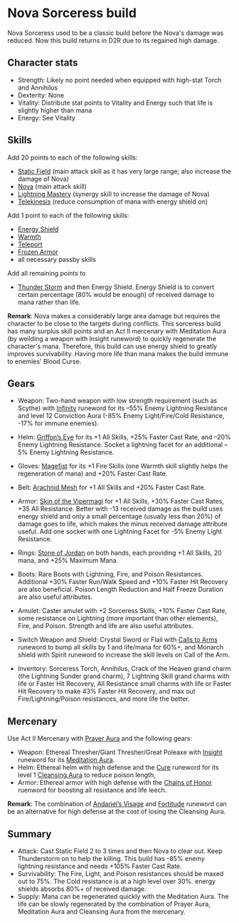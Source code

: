 # Nova Sorceress build

Nova Sorceress used to be a classic build before the Nova's damage was reduced. Now this build returns in D2R due to its regained high damage.

## Character stats

- Strength: Likely no point needed when equipped with high-stat Torch and Annihilus
- Dexterity: None
- Vitality: Distribute stat points to Vitality and Energy such that life is slightly higher than mana
- Energy: See Vitality

## Skills

Add 20 points to each of the following skills:
- [Static Field](https://diablo.fandom.com/wiki/Static_Field) (main attack skill as it has very large range; also increase the damage of Nova)
- [Nova](https://diablo.fandom.com/wiki/Nova_(Diablo_II)) (main attack skill)
- [Lightning Mastery](https://diablo.fandom.com/wiki/Lightning_Mastery) (synergy skill to increase the damage of Nova)
- [Telekinesis](https://diablo.fandom.com/wiki/Telekinesis_(Diablo_II)) (reduce consumption of mana with energy shield on)

Add 1 point to each of the following skills:
- [Energy Shield](https://diablo.fandom.com/wiki/Energy_Shield)
- [Warmth](https://diablo.fandom.com/wiki/Warmth)
- [Teleport](https://diablo.fandom.com/wiki/Teleport_(Diablo_II))
- [Frozen Armor](https://diablo.fandom.com/wiki/Frozen_Armor)
- all necessary passby skills

Add all remaining points to
- [Thunder Storm](https://diablo.fandom.com/wiki/Thunder_Storm) and then Energy Shield. Energy Shield is to convert certain percentage (80% would be enough) of received damage to mana rather than life.
 
**Remark**: Nova makes a considerably large area damage but requires the character to be close to the targets during conflicts. This sorceress build has many surplus skill points and an Act II mercenary with Meditation Aura (by weilding a weapon with Insight runeword) to quickly regenerate the character's mana. Therefore, this build can use energy shield to greatly improves survivability. Having more life than mana makes the build immune to enemies' Blood Curse.
 
## Gears

- Weapon: Two-hand weapon with low strength requirement (such as Scythe) with [Infinity](https://diablo.fandom.com/wiki/Infinity_Rune_Word) runeword for its –55% Enemy Lightning Resistance and level 12 Conviction Aura (-85% Enemy Light/Fire/Cold Resistance, -17% for immune enemies).

- Helm: [Griffon’s Eye](https://diablo.fandom.com/wiki/Griffon%27s_Eye) for its +1 All Skills, +25% Faster Cast Rate, and –20% Enemy Lightning Resistance. Socket a lightning facet for an additional –5% Enemy Lightning Resistance. 
 
- Gloves: [Magefist](https://diablo.fandom.com/wiki/Magefist_(Diablo_II)) for its +1 Fire Skills (one Warmth skill slightly helps the regeneration of mana) and +20% Faster Cast Rate.  
 
- Belt: [Arachnid Mesh](https://diablo.fandom.com/wiki/Arachnid_Mesh) for +1 All Skills and +20% Faster Cast Rate.
 
- Armor: [Skin of the Vipermagi](https://diablo.fandom.com/wiki/Skin_of_the_Vipermagi) for +1 All Skills, +30% Faster Cast Rates, +35 All Resistance. Better with -13 received damage as the build uses energy shield and only a small percentage (usually less than 20%) of damage goes to life, which makes the minus received damage attribute useful. Add one socket with one Lightning Facet for -5% Enemy Light Resistance. 
 
- Rings: [Stone of Jordan](https://diablo.fandom.com/wiki/Stone_of_Jordan_(Diablo_II)) on both hands, each providing +1 All Skills, 20 mana, and +25% Maximum Mana. 
 
- Boots: Rare Boots with Lightning, Fire, and Poison Resistances. Additional +30% Faster Run/Walk Speed and +10% Faster Hit Recovery are also beneficial. Poison Length Reduction and Half Freeze Duration are also useful attributes. 
 
- Amulet: Caster amulet with +2 Sorceress Skills, +10% Faster Cast Rate, some resistance on Lightning (more important than other elements), Fire, and Poison. Strength and life are also useful attributes. 
 
- Switch Weapon and Shield: Crystal Sword or Flail with [Calls to Arms](https://diablo.fandom.com/wiki/Call_to_Arms_Rune_Word) runeword to bump all skills by 1 and life/mana for 60%+, and Monarch shield with Spirit runeword to increase the skill levels on Call of the Arm. 
 
- Inventory: Sorceress Torch, Annihilus, Crack of the Heaven grand charm (the Lightning Sunder grand charm), 7 Lightning Skill grand charms with life or Faster Hit Recovery, All Resistance small charms with life or Faster Hit Recovery to make 43% Faster Hit Recovery, and max out Fire/Lightning/Poison resistances, and more life the better. 

 
## Mercenary

Use Act II Mercenary with [Prayer Aura](https://diablo.fandom.com/wiki/Prayer) and the following gears:
- Weapon: Ethereal Thresher/Giant Thresher/Great Poleaxe with [Insight](https://diablo.fandom.com/wiki/Insight_Rune_Word) runeword for its [Meditation Aura](https://diablo.fandom.com/wiki/Meditation).
- Helm: Ethereal helm with high defense and the [Cure](https://diablo.fandom.com/wiki/Cure_Rune_Word) runeword for its level 1 [Cleansing Aura](https://diablo.fandom.com/wiki/Cleansing) to reduce poison length,
- Armor: Ethereal armor with high defense with the [Chains of Honor](https://diablo.fandom.com/wiki/Chains_of_Honor_Rune_Word) ruenword for boosting all resistance and life leech.

**Remark**: The combination of [Andariel’s Visage](https://diablo.fandom.com/wiki/Andariel%27s_Visage_(Diablo_II)) and [Fortitude](https://diablo.fandom.com/wiki/Fortitude_Rune_Word) runeword can be an alternative for high defense at the cost of losing the Cleansing Aura.
 
## Summary 
- Attack: Cast Static Field 2 to 3 times and then Nova to clear out. Keep Thunderstorm on to help the killing. This build has -85% enemy lightning resistance and needs +105% Faster Cast Rate.
- Survivability: The Fire, Light, and Poison resistances should be maxed out to 75%. The Cold resistance is at a high level over 30%. energy shields absorbs 80%+ of received damage.
- Supply: Mana can be regenerated quickly with the Meditation Aura. The life can be slowly regenerated by the combination of Prayer Aura, Meditation Aura and Cleansing Aura from the mercenary. 
 
